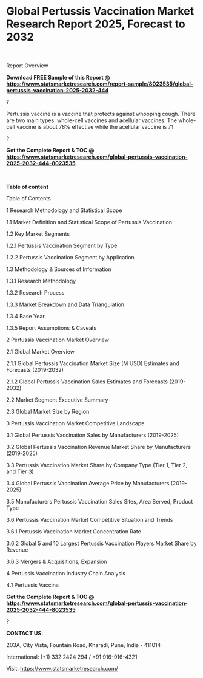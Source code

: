 <h1>Global Pertussis Vaccination Market Research Report 2025, Forecast to 2032</h1><br/><p>Report Overview</p>
 
 
 
 <div><b>Download FREE Sample of this Report @ <a href="https://www.statsmarketresearch.com/download-free-sample/8023535/global-pertussis-vaccination-2025-2032-444">https://www.statsmarketresearch.com/report-sample/8023535/global-pertussis-vaccination-2025-2032-444</a></b></div>
 
 
 
 <p>? </p>
 
 
 
 <p>Pertussis vaccine is a vaccine that protects against whooping cough. There are two main types: whole-cell vaccines and acellular vaccines. The whole-cell vaccine is about 78% effective while the acellular vaccine is 71</p>
 
 
 
 <p>? </p>
 
 
 
 <div><b>Get the Complete Report & TOC @ <a href="https://www.statsmarketresearch.com/global-pertussis-vaccination-2025-2032-444-8023535">https://www.statsmarketresearch.com/global-pertussis-vaccination-2025-2032-444-8023535</a></b></div>
 
 
 
 <p><br />
 
 <b>Table of content</b></p>
 
 
 
 <p>Table of Contents<br />
 
 1 Research Methodology and Statistical Scope<br />
 
 1.1 Market Definition and Statistical Scope of Pertussis Vaccination<br />
 
 1.2 Key Market Segments<br />
 
 1.2.1 Pertussis Vaccination Segment by Type<br />
 
 1.2.2 Pertussis Vaccination Segment by Application<br />
 
 1.3 Methodology & Sources of Information<br />
 
 1.3.1 Research Methodology<br />
 
 1.3.2 Research Process<br />
 
 1.3.3 Market Breakdown and Data Triangulation<br />
 
 1.3.4 Base Year<br />
 
 1.3.5 Report Assumptions & Caveats<br />
 
 2 Pertussis Vaccination Market Overview<br />
 
 2.1 Global Market Overview<br />
 
 2.1.1 Global Pertussis Vaccination Market Size (M USD) Estimates and Forecasts (2019-2032)<br />
 
 2.1.2 Global Pertussis Vaccination Sales Estimates and Forecasts (2019-2032)<br />
 
 2.2 Market Segment Executive Summary<br />
 
 2.3 Global Market Size by Region<br />
 
 3 Pertussis Vaccination Market Competitive Landscape<br />
 
 3.1 Global Pertussis Vaccination Sales by Manufacturers (2019-2025)<br />
 
 3.2 Global Pertussis Vaccination Revenue Market Share by Manufacturers (2019-2025)<br />
 
 3.3 Pertussis Vaccination Market Share by Company Type (Tier 1, Tier 2, and Tier 3)<br />
 
 3.4 Global Pertussis Vaccination Average Price by Manufacturers (2019-2025)<br />
 
 3.5 Manufacturers Pertussis Vaccination Sales Sites, Area Served, Product Type<br />
 
 3.6 Pertussis Vaccination Market Competitive Situation and Trends<br />
 
 3.6.1 Pertussis Vaccination Market Concentration Rate<br />
 
 3.6.2 Global 5 and 10 Largest Pertussis Vaccination Players Market Share by Revenue<br />
 
 3.6.3 Mergers & Acquisitions, Expansion<br />
 
 4 Pertussis Vaccination Industry Chain Analysis<br />
 
 4.1 Pertussis Vaccina</p>
 
 
 
 <div><b>Get the Complete Report & TOC @ <a href="https://www.statsmarketresearch.com/global-pertussis-vaccination-2025-2032-444-8023535">https://www.statsmarketresearch.com/global-pertussis-vaccination-2025-2032-444-8023535</a></b></div>
 
 
 
 <p>? </p>
 
 
 
 <p><b>CONTACT US:</b><br />
 
 203A, City Vista, Fountain Road, Kharadi, Pune, India - 411014<br />
 
 International: (+1) 332 2424 294 / +91 916-916-4321<br />
 
 Visit: <a href="https://www.statsmarketresearch.com/">https://www.statsmarketresearch.com/</a></p>